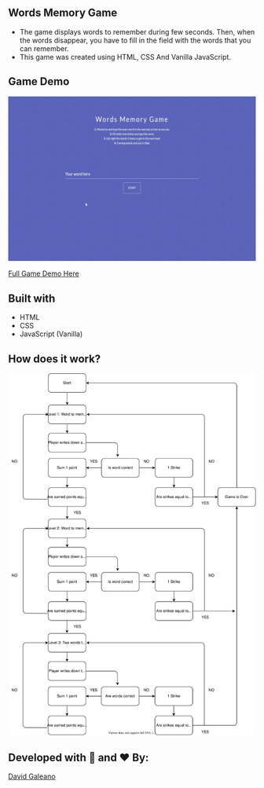 
## Words Memory Game

* The game displays words to remember during few seconds. Then, when the words disappear, you have to fill in the field with the words that you can remember.
* This game was created using HTML, CSS And Vanilla JavaScript.

  

## Game Demo

![Game Demo](assets/words-memory-game-demo.gif)

[Full Game Demo Here](https://words-memory-game.vercel.app/)

  

## Built with

* HTML
* CSS
* JavaScript (Vanilla)

## How does it work?

![Diagram of the game](assets/words-memory-game-diagram.svg)



## Developed with 💪 and ❤️ By: 

[David Galeano](https://github.com/davidevOS) 
